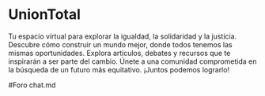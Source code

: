 # UnionTotal
Tu espacio virtual para explorar la igualdad, la solidaridad y la justicia. Descubre cómo construir un mundo mejor, donde todos tenemos las mismas oportunidades. Explora artículos, debates y recursos que te inspirarán a ser parte del cambio. Únete a una comunidad comprometida en la búsqueda de un futuro más equitativo. ¡Juntos podemos lograrlo!

#Foro
chat.md
